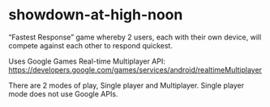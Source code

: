 # showdown-at-high-noon
“Fastest Response” game whereby 2 users, each with their own device, will compete against each other to respond quickest.

Uses Google Games Real-time Multiplayer API: https://developers.google.com/games/services/android/realtimeMultiplayer

There are 2 modes of play, Single player and Multiplayer.
Single player mode does not use Google APIs.
